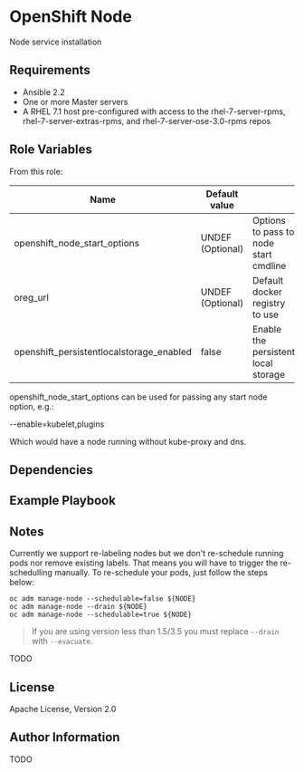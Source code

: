 OpenShift Node
================================

Node service installation

Requirements
------------

* Ansible 2.2
* One or more Master servers
* A RHEL 7.1 host pre-configured with access to the rhel-7-server-rpms,
rhel-7-server-extras-rpms, and rhel-7-server-ose-3.0-rpms repos

Role Variables
--------------
From this role:

| Name                                     | Default value         |                                                          |
|------------------------------------------|-----------------------|----------------------------------------------------------|
| openshift_node_start_options             | UNDEF (Optional)      | Options to pass to node start cmdline                    |
| oreg_url                                 | UNDEF (Optional)      | Default docker registry to use                           |
| openshift_persistentlocalstorage_enabled | false                 | Enable the persistent local storage                      |

openshift_node_start_options can be used for passing any start node option, e.g.:

--enable=kubelet,plugins

Which would have a node running without kube-proxy and dns.

Dependencies
------------


Example Playbook
----------------

Notes
-----

Currently we support re-labeling nodes but we don't re-schedule running pods nor remove existing labels. That means you will have to trigger the re-schedulling manually. To re-schedule your pods, just follow the steps below:

```
oc adm manage-node --schedulable=false ${NODE}
oc adm manage-node --drain ${NODE}
oc adm manage-node --schedulable=true ${NODE}
````

> If you are using version less than 1.5/3.5 you must replace `--drain` with `--evacuate`.


TODO

License
-------

Apache License, Version 2.0

Author Information
------------------

TODO
